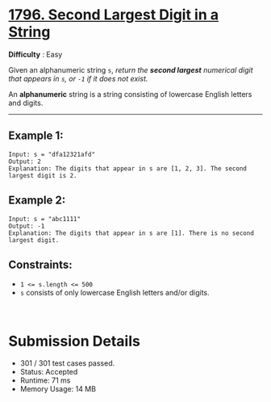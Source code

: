 # [1796. Second Largest Digit in a String](https://leetcode.com/problems/second-largest-digit-in-a-string/)

**Difficulty** : Easy

Given an alphanumeric string `s`, _return the __second largest__ numerical digit that appears in `s`, or `-1` if it does not exist._

An __alphanumeric__ string is a string consisting of lowercase English letters and digits.


---

## Example 1:

```
Input: s = "dfa12321afd"
Output: 2
Explanation: The digits that appear in s are [1, 2, 3]. The second largest digit is 2.
```

## Example 2:

```
Input: s = "abc1111"
Output: -1
Explanation: The digits that appear in s are [1]. There is no second largest digit. 
```

## Constraints:

* `1 <= s.length <= 500`
* `s` consists of only lowercase English letters and/or digits.

<br>

# Submission Details

* 301 / 301 test cases passed.
* Status: Accepted
* Runtime: 71 ms
* Memory Usage: 14 MB